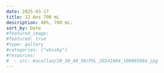 ```yaml
---
date: 2025-03-17
title: 12 Ans 700 mL
description: 40%, 700 mL.
sort_by: Date
#featured_image: 
#featured: true
#type: gallery
#categories: ["whisky"]
#resources:
#  - src: macallan/20_30_40_50/PXL_20241004_100905984.jpg
---
```

